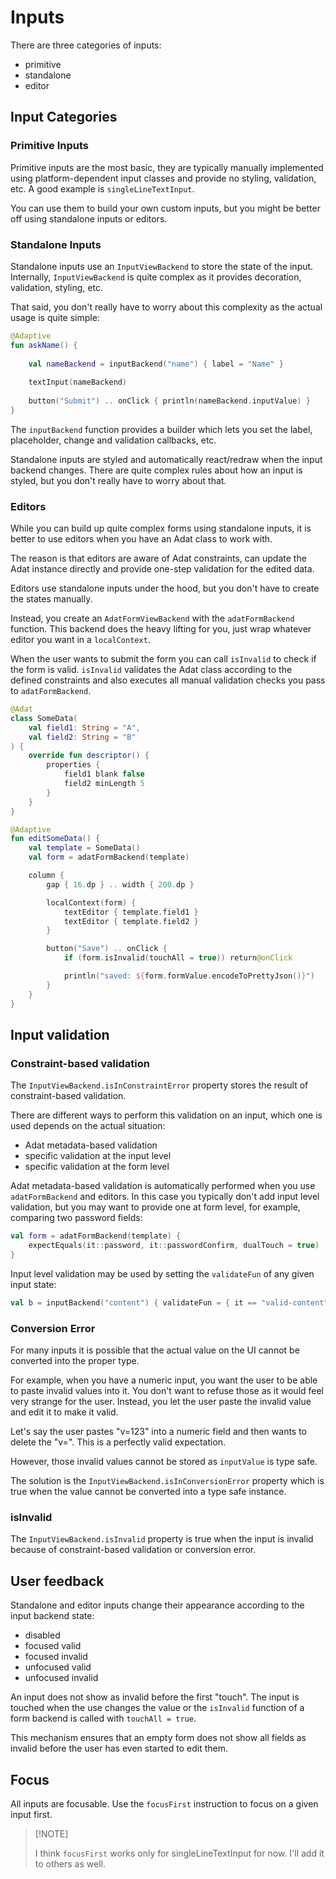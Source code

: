 # Inputs

There are three categories of inputs:

- primitive
- standalone
- editor

## Input Categories

### Primitive Inputs

Primitive inputs are the most basic, they are typically manually implemented using
platform-dependent input classes and provide no styling, validation, etc.
A good example is `singleLineTextInput`.

You can use them to build your own custom inputs, but you might be better off
using standalone inputs or editors.

### Standalone Inputs

Standalone inputs use an `InputViewBackend` to store the state of the input.
Internally, `InputViewBackend` is quite complex as it provides decoration, validation, styling, etc.

That said, you don't really have to worry about this complexity as the actual usage is quite simple:

```kotlin
@Adaptive
fun askName() {
    
    val nameBackend = inputBackend("name") { label = "Name" }
    
    textInput(nameBackend)
    
    button("Submit") .. onClick { println(nameBackend.inputValue) }
}
```

The `inputBackend` function provides a builder which lets you set the label, placeholder,
change and validation callbacks, etc.

Standalone inputs are styled and automatically react/redraw when the input backend changes.
There are quite complex rules about how an input is styled, but you don't really have to worry about that.

### Editors

While you can build up quite complex forms using standalone inputs, it is better to use editors when
you have an Adat class to work with.

The reason is that editors are aware of Adat constraints, can update the Adat instance directly and
provide one-step validation for the edited data.

Editors use standalone inputs under the hood, but you don't have to create the states manually.

Instead, you create an `AdatFormViewBackend` with the `adatFormBackend` function. This backend
does the heavy lifting for you, just wrap whatever editor you want in a `localContext`.

When the user wants to submit the form you can call `isInvalid` to check if the form is valid.
`isInvalid` validates the Adat class according to the defined constraints and also executes
all manual validation checks you pass to `adatFormBackend`.

```kotlin
@Adat
class SomeData(
    val field1: String = "A",
    val field2: String = "B"
) {
    override fun descriptor() {
        properties {
            field1 blank false
            field2 minLength 5
        }
    }
}

@Adaptive
fun editSomeData() {
    val template = SomeData()
    val form = adatFormBackend(template)

    column {
        gap { 16.dp } .. width { 200.dp }

        localContext(form) {
            textEditor { template.field1 }
            textEditor { template.field2 }
        }

        button("Save") .. onClick {
            if (form.isInvalid(touchAll = true)) return@onClick

            println("saved: ${form.formValue.encodeToPrettyJson()}")
        }
    }
}
```

## Input validation

### Constraint-based validation

The `InputViewBackend.isInConstraintError` property stores the result of constraint-based validation.

There are different ways to perform this validation on an input, which one is used depends on the
actual situation:

- Adat metadata-based validation
- specific validation at the input level
- specific validation at the form level

Adat metadata-based validation is automatically performed when you use `adatFormBackend` and editors.
In this case you typically don't add input level validation, but you may want to provide one at form
level, for example, comparing two password fields:

```kotlin
val form = adatFormBackend(template) {
    expectEquals(it::password, it::passwordConfirm, dualTouch = true)
}
```

Input level validation may be used by setting the `validateFun` of any given input state:

```kotlin
val b = inputBackend("content") { validateFun = { it == "valid-content" } }
```

### Conversion Error

For many inputs it is possible that the actual value on the UI cannot be converted into
the proper type.

For example, when you have a numeric input, you want the user to be able to paste invalid
values into it. You don't want to refuse those as it would feel very strange for the user.
Instead, you let the user paste the invalid value and edit it to make it valid.

Let's say the user pastes "v=123" into a numeric field and then wants to delete the "v=". This
is a perfectly valid expectation.

However, those invalid values cannot be stored as `inputValue` is type safe.

The solution is the `InputViewBackend.isInConversionError` property which is true when the
value cannot be converted into a type safe instance.

### isInvalid

The `InputViewBackend.isInvalid` property is true when the input is invalid because of
constraint-based validation or conversion error.

## User feedback

Standalone and editor inputs change their appearance according to the input backend state:

- disabled
- focused valid
- focused invalid
- unfocused valid
- unfocused invalid

An input does not show as invalid before the first "touch". The input is touched when the
use changes the value or the `isInvalid` function of a form backend is called with `touchAll = true`.

This mechanism ensures that an empty form does not show all fields as invalid before the user
has even started to edit them.

## Focus

All inputs are focusable. Use the `focusFirst` instruction to focus on a given
input first.

>
> [!NOTE]
>
> I think `focusFirst` works only for singleLineTextInput for now. I'll add it to others as well.
> 